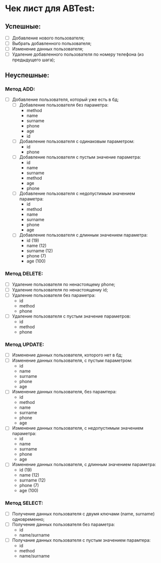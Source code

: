 # Чек лист для ABTest:
## Успешные:
- [ ] Добавление нового пользователя;
- [ ] Выбрать добавленного пользователя;
- [ ] Изменение данных пользователя;
- [ ] Удаление добавленного пользователя по номеру телефона (из предыдущего шага);

## Неуспешные:
### Метод ADD:
- [ ] Добавление пользователя, который уже есть в бд;
  - [ ] Добавление пользователя без параметра:
    - method
    - name
    - surname
    - phone
    - age
    - id
  - [ ] Добавление пользователя с одинаковым параметром:
    - id
    - phone
  - [ ] Добавление пользователя с пустым значение параметра:
    - id
    - name
    - surname
    - method
    - age
    - phone
  - [ ] Добавление пользователя с недопустимым значением параметра:
    - id
    - method
    - name
    - surname
    - phone
    - age
  - [ ] Добавление пользователя с длинным значением параметра:
    - id (19)
    - name (12)
    - surname (12)
    - phone (7)
    - age (100)
### Метод DELETE:
  - [ ] Удаление пользователя по ненастоящему phone;
  - [ ] Удаление пользователя по ненастоящениу id;
  - [ ] Удаление пользователя без параметра:
    - id
    - method
    - phone
  - [ ] Удаление пользователя с пустым значение параметров:
    - id
    - method
    - phone
### Метод UPDATE:
  - [ ] Изменение данных пользователя, которого нет в бд;
  - [ ] Изменение данных пользователя, с пустым параметром:
    - id
    - name
    - surname
    - phone
    - age
  - [ ] Изменение данных пользователя, без парамтера:
    - id
    - method
    - name
    - surname
    - phone
    - age
  - [ ] Изменение данных пользователя, с недопустимым значением параметра:
    - id
    - name
    - surname
    - phone
    - age
  - [ ] Изменение данных пользователя, с длинным значением параметра:
    - id (19)
    - name (12)
    - surname (12)
    - phone (7)
    - age (100)
### Метод SELECT:
  - [ ] Получение данных пользователя с двумя ключами (name, surname) одновременно;
  - [ ] Получение данных пользователя без параметра:
    - id
    - name/surname
  - [ ] Получание данных пользователя с пустым значением парамтера:
    - id
    - method
    - name/surname